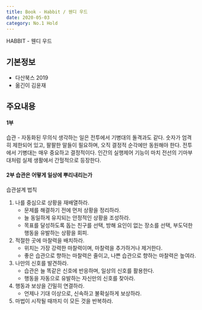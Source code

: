 ```yaml
---
title: Book - Habbit / 웬디 우드
date: 2020-05-03
category: No.1 Hold
---
```


HABBIT - 웬디 우드

## 기본정보

*   다산북스 2019
*   옮긴이 김윤재

## 주요내용
#### 1부

습관 - 자동화된 무의식
생각하는 일은 전투에서 기병대의 돌격과도 같다. 숫자가 엄격히 제한되어 있고, 팔팔한 말들이 필요하며, 오직 결정적 순각에만 동원해야 한다. 전투에서 기병대는 매우 중요하고 결정적이다. 인간의 실행제어 기능이 마치 전선의 기마부대처럼 실제 생활에서 간헐적으로 등장한다.

#### 2부 습관은 어떻게 일상에 뿌리내리는가

습관설계 법칙
1. 나를 중심으로 상황을 재배열하라.
    * 문제를 해결하기 전에 먼저 상황을 정리하라.
    * 늘 동일하게 유지되는 안정적인 상황을 조성하라.
    * 목표를 달성하도록 돕는 친구를 선택, 방해 요인이 없는 장소를 선택, 부도덕한 행동을 유발하는 상황을 회피.
1. 적절한 곳에 마찰력을 배치하라.
    * 위치는 가장 강력한 마찰력이며, 마찰력을 추가하거나 제거한다.
    * 좋은 습관으로 향하는 마찰력은 줄이고, 나쁜 습관으로 향하는 마찰력은 높여라.
1. 나만의 신호를 발견하라.
    * 습관은 늘 똑같은 신호에 반응하며, 일상의 신호를 활용한다.
    * 행동을 자동으로 유발하는 자신만의 신호를 찾아라.
1. 행동과 보상을 긴밀히 연결하라.
    * 언제나 기대 이상으로, 신속하고 불확실하게 보상하라.
1. 마법이 시작될 때까지 이 모든 것을 반복하라.

<!--
## Image

![Placeholder](https://via.placeholder.com/768x480)


## Header

# Head 1
## Head 2
### Head 3
#### Head 4
##### Head 5
###### Head 6


## Lists

Unordered list

*   I am the first unordered list item
*   I am the second unordered list item
*   I am the third unordered list item


Ordered list

1.  I am the first ordered list item
1.  I am the second ordered list item
1.  I contain an `inline code`


## Code block

```python
def func(x):
    print('hello, world')
    print('this is a really long statements, this is a really long statementsi, this is a really long statements')
```

## Inline code

Ut enim ad minima veniam, `quis` nostrum exercitationem ullam corporis suscipit laboriosam, nisi ut aliquid ex ea commodi consequatur? Quis autem vel eum iure reprehenderit qui in ea voluptate velit esse quam nihil molestiae consequatur, `vel` illum qui dolorem eum `fugiat` quo voluptas nulla pariatur?


## Blockquote

> Sed ut perspiciatis unde omnis iste natus error sit voluptatem accusantium doloremque laudantium, totam rem aperiam, eaque ipsa quae ab illo inventore veritatis et quasi architecto beatae vitae


## Paragraph

Nam eget dui. Etiam rhoncus. Maecenas tempus, tellus eget condimentum rhoncus, sem quam semper libero, sit amet adipiscing sem neque sed ipsum. Nam quam nunc, blandit vel, luctus pulvinar, hendrerit id, lorem. Maecenas nec odio et ante tincidunt tempus. Donec vitae sapien ut libero venenatis faucibus. Nullam quis ante. Etiam sit amet orci eget eros faucibus tincidunt. Duis leo.
-->